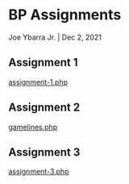 # BP Assignments
Joe Ybarra Jr. | Dec 2, 2021

## Assignment 1
[assignment-1.php](assignment-1.php)

## Assignment 2
[gamelines.php](gamelines.php)

## Assignment 3
[assignment-3.php](assignment-3.php)